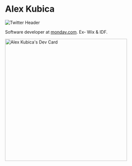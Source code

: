 # Alex Kubica

![Twitter Header](https://github.com/alexkubica/alexkubica/assets/14129135/36612df2-17a5-4be6-8fba-bc68d221f93c)

Software developer at [monday.com](https://monday.com). Ex- Wix & IDF.


<a href="https://app.daily.dev/alexkubica_eth"><img src="https://api.daily.dev/devcards/d14201205e9e4ea0a408872046350f4a.png?r=rtd" width="400" alt="Alex Kubica's Dev Card"/></a>
